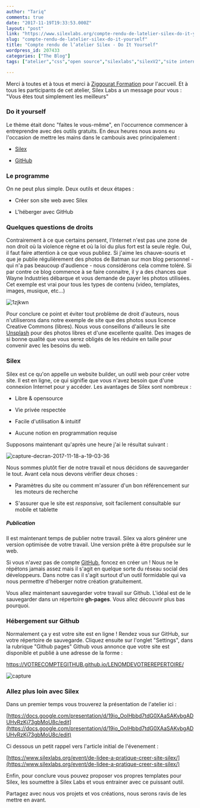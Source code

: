 ```yaml
---
author: "Tariq"
comments: true
date: "2017-11-19T19:33:53.000Z"
layout: "post"
link: "https://www.silexlabs.org/compte-rendu-de-latelier-silex-do-it-yourself/"
slug: "compte-rendu-de-latelier-silex-do-it-yourself"
title: "Compte rendu de l’atelier Silex - Do It Yourself"
wordpress_id: 207433
categories: ["The Blog"]
tags: ["atelier","css","open source","silexlabs","silexV2","site internet"]

---
```

Merci à toutes et à tous et merci à [Ziggourat Formation](https://www.ziggourat.com/) pour l'accueil. Et à tous les participants de cet atelier, Silex Labs a un message pour vous : "Vous êtes tout simplement les meilleurs"




### Do it yourself


Le thème était donc "faites le vous-même", en l'occurrence commencer à entreprendre avec des outils gratuits. En deux heures nous avons eu l'occasion de mettre les mains dans le cambouis avec principalement :




  * [Silex](http://www.silex.me/)


  * [GitHub](http://github.com)




### Le programme


On ne peut plus simple. Deux outils et deux étapes :




  * Créer son site web avec Silex


  * L'héberger avec GitHub




### Quelques questions de droits


Contrairement à ce que certains pensent, l'Internet n'est pas une zone de non droit où la violence règne et où la loi du plus fort est la seule règle.
Oui, il faut faire attention à ce que vous publiez. Si j'aime les chauve-souris et que je publie régulièrement des photos de Batman sur mon blog personnel - qui n'a pas beaucoup d'audience - nous considérons cela comme toléré. Si par contre ce blog commence à se faire connaitre, il y a des chances que Wayne Industries débarque et vous demande de payer les photos utilisées. Cet exemple est vrai pour tous les types de contenu (video, templates, images, musique, etc...)

![1zjkwn](https://www.silexlabs.org/wp-content/uploads/2017/11/1zjkwn.jpg)

Pour conclure ce point et éviter tout problème de droit d'auteurs, nous n'utiliserons dans notre exemple de site que des photos sous licence Creative Commons (libres). Nous vous conseillons d'ailleurs le site [Unsplash](https://unsplash.com/) pour des photos libres et d'une excellente qualité. Des images de si bonne qualité que vous serez obligés de les réduire en taille pour convenir avec les besoins du web.


### Silex


Silex est ce qu'on appelle un website builder, un outil web pour créer votre site. Il est en ligne, ce qui signifie que vous n'avez besoin que d'une connexion Internet pour y accéder. Les avantages de Silex sont nombreux :




  * Libre & opensource


  * Vie privée respectée


  * Facile d'utilisation & intuitif


  * Aucune notion en programmation requise


Supposons maintenant qu'après une heure j'ai le résultat suivant :

![capture-decran-2017-11-18-a-19-03-36](https://www.silexlabs.org/wp-content/uploads/2017/11/Capture-d’écran-2017-11-18-à-19.03.36-687x279.png)

Nous sommes plutôt fier de notre travail et nous décidons de sauvegarder le tout. Avant cela nous devons vérifier deux choses :




  * Paramètres du site ou comment m'assurer d'un bon référencement sur les moteurs de recherche


  * S'assurer que le site est _responsive,_ soit facilement consultable sur mobile et tablette




##### Publication


Il est maintenant temps de publier notre travail. Silex va alors générer une version optimisée de votre travail. Une version prête à être propulsée sur le web.

Si vous n'avez pas de compte [GitHub,](http://www.github.com) foncez en créer un ! Nous ne le répétons jamais assez mais il s'agit en quelque sorte du réseau social des développeurs. Dans notre cas il s'agit surtout d'un outil formidable qui va nous permettre d'héberger notre création gratuitement.

Vous allez maintenant sauvegarder votre travail sur Github. L'idéal est de le sauvegarder dans un répertoire **gh-pages**. Vous allez découvrir plus bas pourquoi.


### Hébergement sur Github


Normalement ça y est votre site est en ligne ! Rendez vous sur GitHub, sur votre répertoire de sauvegarde. Cliquez ensuite sur l'onglet "Settings", dans la rubrique "Github pages" Github vous annonce que votre site est disponible et publié à une adresse de la forme :

https://VOTRECOMPTEGITHUB.github.io/LENOMDEVOTREREPERTOIRE/

![capture](https://www.silexlabs.org/wp-content/uploads/2017/11/capture.gif)


### Allez plus loin avec Silex


Dans un premier temps vous trouverez la présentation de l'atelier ici :

[https://docs.google.com/presentation/d/19io_OolHbbd7tdG0XAaSAKvbgADUHvRzKj73gbMoU8c/edit](https://docs.google.com/presentation/d/19io_OolHbbd7tdG0XAaSAKvbgADUHvRzKj73gbMoU8c/edit)

Ci dessous un petit rappel vers l'article initial de l'évenement :

[https://www.silexlabs.org/event/de-lidee-a-pratique-creer-site-silex/](https://www.silexlabs.org/event/de-lidee-a-pratique-creer-site-silex/)

Enfin, pour conclure vous pouvez proposer vos propres templates pour Silex, les soumettre à Silex Labs et vous entrainer avec ce puissant outil.

Partagez avec nous vos projets et vos créations, nous serons ravis de les mettre en avant.

